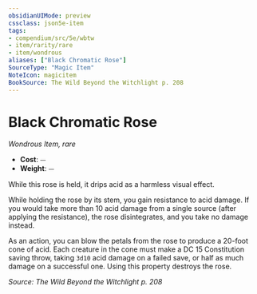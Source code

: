 ```yaml
---
obsidianUIMode: preview
cssclass: json5e-item
tags:
- compendium/src/5e/wbtw
- item/rarity/rare
- item/wondrous
aliases: ["Black Chromatic Rose"]
SourceType: "Magic Item"
NoteIcon: magicitem
BookSource: The Wild Beyond the Witchlight p. 208
---
```

# Black Chromatic Rose
*Wondrous Item, rare*  

- **Cost**: ⏤
- **Weight**: ⏤

While this rose is held, it drips acid as a harmless visual effect.

While holding the rose by its stem, you gain resistance to acid damage. If you would take more than 10 acid damage from a single source (after applying the resistance), the rose disintegrates, and you take no damage instead.

As an action, you can blow the petals from the rose to produce a 20-foot cone of acid. Each creature in the cone must make a DC 15 Constitution saving throw, taking `3d10` acid damage on a failed save, or half as much damage on a successful one. Using this property destroys the rose.

*Source: The Wild Beyond the Witchlight p. 208*